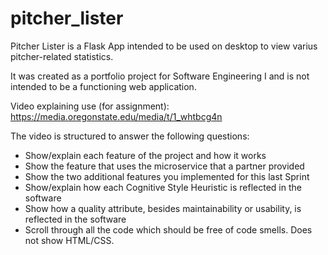 # pitcher_lister

Pitcher Lister is a Flask App intended to be used on desktop to view varius pitcher-related statistics. 

It was created as a portfolio project for Software Engineering I and is not intended to be a functioning web application. 

Video explaining use (for assignment): https://media.oregonstate.edu/media/t/1_whtbcg4n

The video is structured to answer the following questions: 

- Show/explain each feature of the project and how it works
- Show the feature that uses the microservice that a partner provided
- Show the two additional features you implemented for this last Sprint
- Show/explain how each Cognitive Style Heuristic is reflected in the software
- Show how a quality attribute, besides maintainability or usability, is reflected in the software
- Scroll through all the code which should be free of code smells. Does not show HTML/CSS.
